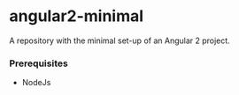 # angular2-minimal
A repository with the minimal set-up of an Angular 2 project.


### Prerequisites
- NodeJs